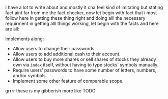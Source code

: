 I have a lot to write about and mostly it cna feel kind of imitating but stating fact aint far from me the fact checker, now let begin with fact that i most follow here in getting these thing right and doing alll the necessary requirment in getting alll things working, let begin with the facts and here are all:


Implements along:

- Allow users to change their passwords.
- Allow users to add additional cash to their account.
- Allow users to buy more shares or sell shares of stocks they already own via `index` itself, without having to type stocks’ symbols manually.
- Require users’ passwords to have some number of letters, numbers, and/or symbols.
- Implement some other feature of comparable scope.

grrrr these is my gibberish more like TODO
